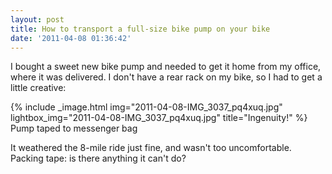 ```yaml
---
layout: post
title: How to transport a full-size bike pump on your bike
date: '2011-04-08 01:36:42'
---
```



I bought a sweet new bike pump and needed to get it home from my office, where it was delivered. I don't have a rear rack on my bike, so I had to get a little creative:

{% include _image.html img="2011-04-08-IMG_3037_pq4xuq.jpg" lightbox_img="2011-04-08-IMG_3037_pq4xuq.jpg" title="Ingenuity!"  %}
Pump taped to messenger bag
</div>It weathered the 8-mile ride just fine, and wasn't too uncomfortable. Packing tape: is there anything it can't do?


